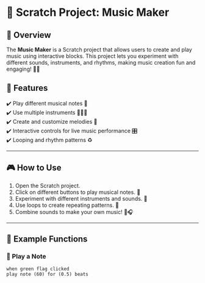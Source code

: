 # 🎼 Scratch Project: Music Maker  

## 📌 Overview  
The **Music Maker** is a Scratch project that allows users to create and play music using interactive blocks. This project lets you experiment with different sounds, instruments, and rhythms, making music creation fun and engaging! 🎹🎶  

## 🌟 Features  

✔️ Play different musical notes 🎵  
✔️ Use multiple instruments 🎸🥁🎺  
✔️ Create and customize melodies 🎼  
✔️ Interactive controls for live music performance 🎛️  
✔️ Looping and rhythm patterns ♻️  

---

## 🎮 How to Use  
1. Open the Scratch project.  
2. Click on different buttons to play musical notes. 🎹  
3. Experiment with different instruments and sounds. 🎸  
4. Use loops to create repeating patterns. 🔄  
5. Combine sounds to make your own music! 🎼🎧  

---

## 📌 Example Functions  

### 🔹 Play a Note  
```scratch
when green flag clicked
play note (60) for (0.5) beats
